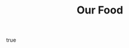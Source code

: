 ---
layout: page
title:  "Our Food"
hero:
    text: "What happens when we put our spiritual connection to the land at the heart of what we eat."
    image:
        url: Jericho_0014.jpg
        alt: "Halibut, Kohlrabi and fish roe"
        ar: "4:3"
    align: left
body:
    feature:
        text: "Inspired by Jericho, the land that raised him and the generations that went before, Chef Patron, Rich Stevens, has created a distinctive 12-course tasting menu with wine pairings."
        images:
            - url: Jericho_0019.jpg
              alt: "Cabbage leaf from the Jericho kitchen garden"
              orientation: portrait
            - url: Jericho_007.jpg
              alt: "Chef Patron Richard Stevens in the Jericho kitchen garden"
              orientation: portrait
    textBlocks:
        - text: "Our tasting menu is based on our love of feeding people in the beautiful surroundings we are lucky enough to call home. 


Wonderfully simple and honest. Playfully complex and imaginative. Beautifully presented on tableware made by local artists, complemented by relaxed service."
          images:
            - url: Jericho_0020.jpg
              alt: "Tomatoes, anchovies and tomato water"
              orientation: landscape
            - url: Jericho_0016.jpg
              alt: "Chef Patron Richard Stevens in the Jericho kitchen garden"
              orientation: portrait
          link:
              text: "Make a reservation"
              url: "https://booking.resdiary.com/widget/Standard/RestaurantJericho/37740"
              target: "_blank"
seo:
    title: "Our Food"
    description: "Inspired by farm Jericho, the land that raised him and the generations that went before, Chef Patron, Rich Stevens, has created a distinctive 12-course tasting menu with wine pairings chosen by our dedicated sommelier."
    image:
        url: Jericho_0014.jpg
        alt: "Halibut, Kohlrabi and fish roe"
---